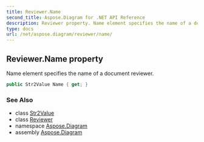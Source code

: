 ```yaml
---
title: Reviewer.Name
second_title: Aspose.Diagram for .NET API Reference
description: Reviewer property. Name element specifies the name of a document reviewer
type: docs
url: /net/aspose.diagram/reviewer/name/
---
```

## Reviewer.Name property

Name element specifies the name of a document reviewer.

```csharp
public Str2Value Name { get; }
```

### See Also

* class [Str2Value](../../str2value/)
* class [Reviewer](../)
* namespace [Aspose.Diagram](../../reviewer/)
* assembly [Aspose.Diagram](../../../)


